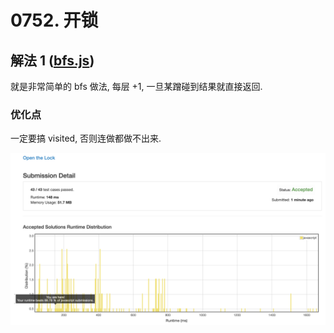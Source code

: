 # 0752. 开锁

## 解法 1 ([bfs.js](./bfs.js))

就是非常简单的 bfs 做法, 每层 +1, 一旦某蹭碰到结果就直接返回.

### 优化点

一定要搞 visited, 否则连做都做不出来.

![成绩](./assets/bfs.png)
